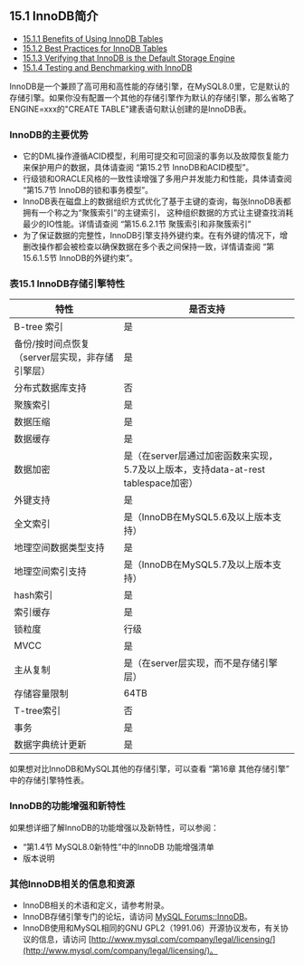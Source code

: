 ## 15.1 InnoDB简介

- [15.1.1 Benefits of Using InnoDB Tables]()
- [15.1.2 Best Practices for InnoDB Tables]()
- [15.1.3 Verifying that InnoDB is the Default Storage Engine]()
- [15.1.4 Testing and Benchmarking with InnoDB]()

InnoDB是一个兼顾了高可用和高性能的存储引擎，在MySQL8.0里，它是默认的存储引擎。如果你没有配置一个其他的存储引擎作为默认的存储引擎，那么省略了ENGINE=xxx的"CREATE TABLE"建表语句默认创建的是InnoDB表。

### InnoDB的主要优势

- 它的DML操作遵循ACID模型，利用可提交和可回滚的事务以及故障恢复能力来保护用户的数据，具体请查阅 “第15.2节 InnoDB和ACID模型”。
- 行级锁和ORACLE风格的一致性读增强了多用户并发能力和性能，具体请查阅 “第15.7节 InnoDB的锁和事务模型”。
- InnoDB表在磁盘上的数据组织方式优化了基于主键的查询，每张InnoDB表都拥有一个称之为“聚簇索引”的主键索引，
这种组织数据的方式让主键查找消耗最少的IO性能。详情请查阅 “第15.6.2.1节 聚簇索引和非聚簇索引”
- 为了保证数据的完整性，InnoDB引擎支持外键约束。在有外键的情况下，增删改操作都会被检查以确保数据在多个表之间保持一致，详情请查阅 “第15.6.1.5节 InnoDB的外键约束”。

### 表15.1 InnoDB存储引擎特性

|  **特性** |  **是否支持** |
| ------------ | ------------ |
| B-tree 索引  |  是 |
|  备份/按时间点恢复（server层实现，非存储引擎层） | 是  |
|  分布式数据库支持 |  否 |
|  聚簇索引 | 是  |
| 数据压缩  | 是  |
|  数据缓存 | 是  |
| 数据加密  | 是（在server层通过加密函数来实现，5.7及以上版本，支持data-at-rest tablespace加密）  |
|  外键支持 | 是  |
| 全文索引  | 是（InnoDB在MySQL5.6及以上版本支持）  |
|  地理空间数据类型支持 | 是  |
|  地理空间索引支持 | 是（InnoDB在MySQL5.7及以上版本支持）  |
| hash索引  | 是  |
| 索引缓存  | 是  |
|  锁粒度 | 行级  |
|  MVCC | 是  |
| 主从复制  | 是（在server层实现，而不是存储引擎层）  |
|  存储容量限制 | 64TB  |
| T-tree索引  | 否  |
|  事务 | 是  |
|  数据字典统计更新 | 是  |


如果想对比InnoDB和MySQL其他的存储引擎，可以查看 “第16章 其他存储引擎” 中的存储引擎特性表。

### InnoDB的功能增强和新特性

如果想详细了解InnoDB的功能增强以及新特性，可以参阅：
- “第1.4节 MySQL8.0新特性”中的InnoDB 功能增强清单
- 版本说明

### 其他InnoDB相关的信息和资源

- InnoDB相关的术语和定义，请参考附录。
- InnoDB存储引擎专门的论坛，请访问 [MySQL Forums::InnoDB](http://forums.mysql.com/list.php?22)。
- InnoDB使用和MySQL相同的GNU GPL2（1991.06）开源协议发布，有关协议的信息，请访问 [http://www.mysql.com/company/legal/licensing/](http://www.mysql.com/company/legal/licensing/)。